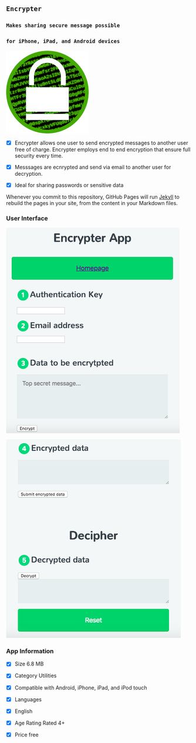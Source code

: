 ## `Encrypter` 
### `Makes sharing secure message possible`
### `for iPhone, iPad, and Android devices`

![Alt text](https://github.com/dohalloran/Encrypter/blob/master/images.png?raw=true "Title")

- [x] Encrypter allows one user to send encrypted messages to another user free of charge. Encrypter employs end to end encryption that ensure full security every time. 

- [x] Messsages are ecnrypted and send via email to another user for decryption.

- [x] Ideal for sharing passwords or sensitive data 

Whenever you commit to this repository, GitHub Pages will run [Jekyll](https://jekyllrb.com/) to rebuild the pages in your site, from the content in your Markdown files.

### User Interface


![Alt text](https://github.com/dohalloran/Encrypter/blob/master/encrypted.png?raw=true "Encrypted")

![Alt text](https://github.com/dohalloran/Encrypter/blob/master/decrypted.png?raw=true "Decrypted")


### App Information
- [x] Size 6.8 MB
- [x] Category Utilities
- [x] Compatible with Android, iPhone, iPad, and iPod touch
- [x] Languages 
- [x] English
- [x] Age Rating Rated 4+
- [x] Price free


